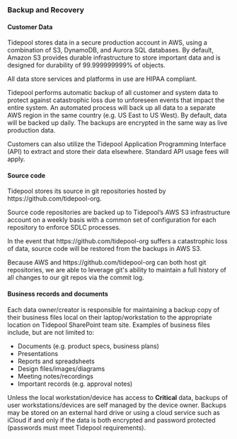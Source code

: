 ### Backup and Recovery

#### Customer Data

Tidepool stores data in a secure production account in AWS, using a
combination of S3, DynamoDB, and Aurora SQL databases. By default, Amazon S3
provides durable infrastructure to store important data and is designed for
durability of 99.999999999% of objects.

All data store services and platforms in use are HIPAA compliant.

Tidepool performs automatic backup of all customer and system data to protect
against catastrophic loss due to unforeseen events that impact the entire
system. An automated process will back up all data to a separate AWS region in
the same country (e.g. US East to US West). By default, data will be backed up
daily. The backups are encrypted in the same way as live production data.

Customers can also utilize the Tidepool Application Programming Interface (API)
to extract and store their data elsewhere. Standard API usage fees will apply.

#### Source code

Tidepool stores its source in git repositories hosted by https:&#x2F;&#x2F;github.com&#x2F;tidepool-org.

Source code repositories are backed up to Tidepool’s AWS S3 infrastructure
account on a weekly basis with a common set of configuration for each repository
to enforce SDLC processes.

In the event that https:&#x2F;&#x2F;github.com&#x2F;tidepool-org suffers a catastrophic loss of data, source code
will be restored from the backups in AWS S3.

Because AWS and https:&#x2F;&#x2F;github.com&#x2F;tidepool-org can both host git repositories, we are able to
leverage git's ability to maintain a full history of all changes to our git
repos via the commit log.

#### Business records and documents

Each data owner/creator is responsible for maintaining a backup copy of their
business files local on their laptop/workstation to the appropriate location on
Tidepool SharePoint team site. Examples of business files include, but are not
limited to:

* Documents (e.g. product specs, business plans)
* Presentations
* Reports and spreadsheets
* Design files/images/diagrams
* Meeting notes/recordings
* Important records (e.g. approval notes)

Unless the local workstation/device has access to **Critical** data, backups of
user workstations/devices are self managed by the device owner. Backups may be
stored on an external hard drive or using a cloud service such as iCloud if and
only if the data is both encrypted and password protected (passwords must meet
Tidepool requirements).
